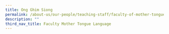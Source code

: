 ```yaml
---
title: Ong Ghim Siong
permalink: /about-us/our-people/teaching-staff/faculty-of-mother-tongue-languages/ong-ghim-siong/
description: ""
third_nav_title: Faculty Mother Tongue Language
---
```

